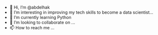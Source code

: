 - 👋 Hi, I’m @abdelhak
- 👀 I’m interesting in improving my tech skills to become a data scientist...
- 🌱 I’m currently learning Python
- 💞️ I’m looking to collaborate on ...
- 📫 How to reach me ...

<!---
abdelhak9716/abdelhak9716 is a ✨ special ✨ repository because its `README.md` (this file) appears on your GitHub profile.
You can click the Preview link to take a look at your changes.
--->
